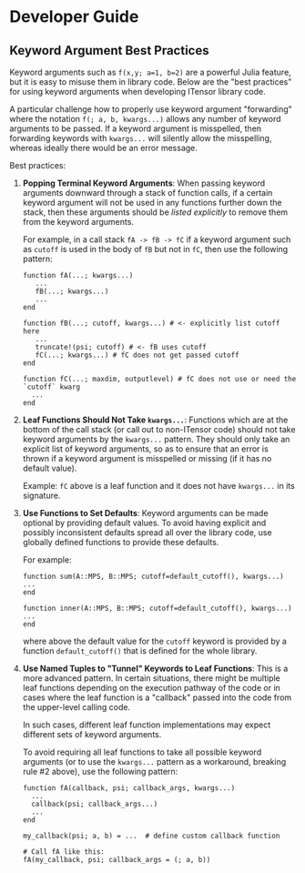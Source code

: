 # Developer Guide


## Keyword Argument Best Practices

Keyword arguments such as `f(x,y; a=1, b=2)` are a powerful Julia feature, but it is easy to
misuse them in library code. Below are the "best practices" for using keyword arguments 
when developing ITensor library code.

A particular challenge how to properly use keyword argument "forwarding" where the notation 
`f(; a, b, kwargs...)` allows any number of keyword arguments to be passed.
If a keyword argument is misspelled, then forwarding keywords with `kwargs...` will
silently allow the misspelling, whereas ideally there would be an error message.

Best practices:

1. **Popping Terminal Keyword Arguments**: 
   When passing keyword arguments downward through a stack of function calls, if a certain keyword
   argument will not be used in any functions further down the stack, then these arguments should
   be *listed explicitly* to remove them from the keyword arguments.

   For example, in a call stack `fA -> fB -> fC` if a keyword argument 
   such as `cutoff` is used in the body of `fB` but not in `fC`, then use the following pattern:

   ```
   function fA(...; kwargs...)
      ...
      fB(...; kwargs...)
      ...
   end

   function fB(...; cutoff, kwargs...) # <- explicitly list cutoff here
      ...
      truncate!(psi; cutoff) # <- fB uses cutoff
      fC(...; kwargs...) # fC does not get passed cutoff
   end

   function fC(...; maxdim, outputlevel) # fC does not use or need the `cutoff` kwarg
     ...
   end
   ```

2. **Leaf Functions Should Not Take `kwargs...`**:
   Functions which are at the bottom of the call stack (or call out to non-ITensor code)
   should not take keyword arguments by the `kwargs...` pattern. They should only take an explicit
   list of keyword arguments, so as to ensure that an error is thrown if a keyword argument
   is misspelled or missing (if it has no default value).

   Example: `fC` above is a leaf function and it does not have `kwargs...` in its signature.

3. **Use Functions to Set Defaults**:
   Keyword arguments can be made optional by providing default values. To avoid having explicit and
   possibly inconsistent defaults spread all over the library code, use globally defined functions to
   provide these defaults. 

   For example:
   ```
   function sum(A::MPS, B::MPS; cutoff=default_cutoff(), kwargs...)
   ...
   end

   function inner(A::MPS, B::MPS; cutoff=default_cutoff(), kwargs...)
   ...
   end
   ```
   where above the default value for the `cutoff` keyword is provided by a function `default_cutoff()` 
   that is defined for the whole library.

4. **Use Named Tuples to "Tunnel" Keywords to Leaf Functions**:
   This is a more advanced pattern. In certain situations, there might be multiple leaf
   functions depending on the execution pathway of the code or in cases where the leaf function
   is a "callback" passed into the code from the upper-level calling code.

   In such cases, different leaf function implementations may expect different sets of keyword arguments.

   To avoid requiring all leaf functions to take all possible keyword arguments (or to use the `kwargs...`
   pattern as a workaround, breaking rule #2 above), use the following pattern:

   ```
   function fA(callback, psi; callback_args, kwargs...)
     ...
     callback(psi; callback_args...)
     ...
   end

   my_callback(psi; a, b) = ...  # define custom callback function

   # Call fA like this:
   fA(my_callback, psi; callback_args = (; a, b))

   ```



